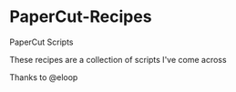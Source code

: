 # PaperCut-Recipes
PaperCut Scripts

These recipes are a collection of scripts I've come across

Thanks to @eloop
